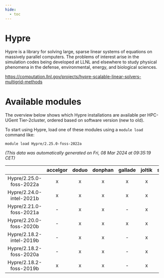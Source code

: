 ```yaml
---
hide:
  - toc
---
```


Hypre
=====


Hypre is a library for solving large, sparse linear systems of equations on massively parallel computers. The problems of interest arise in the simulation codes being developed at LLNL and elsewhere to study physical phenomena in the defense, environmental, energy, and biological sciences.

https://computation.llnl.gov/projects/hypre-scalable-linear-solvers-multigrid-methods
# Available modules


The overview below shows which Hypre installations are available per HPC-UGent Tier-2cluster, ordered based on software version (new to old).

To start using Hypre, load one of these modules using a `module load` command like:

```shell
module load Hypre/2.25.0-foss-2022a
```

*(This data was automatically generated on Fri, 08 Mar 2024 at 09:35:19 CET)*  

| |accelgor|doduo|donphan|gallade|joltik|skitty|
| :---: | :---: | :---: | :---: | :---: | :---: | :---: |
|Hypre/2.25.0-foss-2022a|x|x|x|x|x|x|
|Hypre/2.24.0-intel-2021b|x|x|x|x|x|x|
|Hypre/2.21.0-foss-2021a|-|x|x|-|x|x|
|Hypre/2.20.0-foss-2020b|-|x|x|x|x|x|
|Hypre/2.18.2-intel-2019b|-|x|x|-|x|x|
|Hypre/2.18.2-foss-2020a|-|x|x|-|x|x|
|Hypre/2.18.2-foss-2019b|x|x|x|-|x|x|
